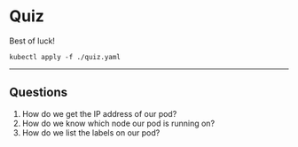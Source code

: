 # Quiz

Best of luck!

```shell
kubectl apply -f ./quiz.yaml
```

<hr/>

## Questions

1. How do we get the IP address of our pod?
2. How do we know which node our pod is running on?
3. How do we list the labels on our pod?
